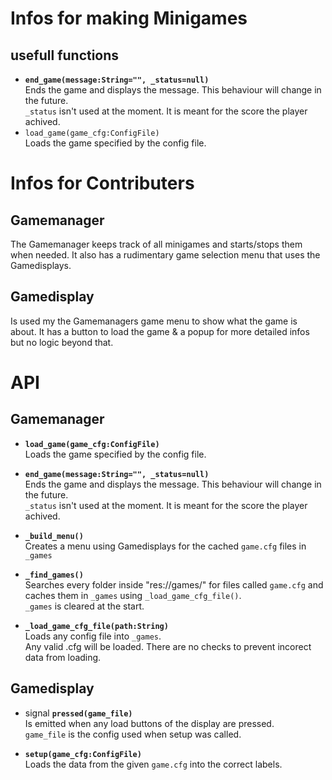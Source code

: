 # Infos for making Minigames

## usefull functions
* **`end_game(message:String="", _status=null)`** <br>
  Ends the game and displays the message. This behaviour will change in the future.<br>
  `_status` isn't used at the moment. It is meant for the score the player achived.
* `load_game(game_cfg:ConfigFile)` <br>
  Loads the game specified by the config file.


# Infos for Contributers

## Gamemanager
The Gamemanager keeps track of all minigames and starts/stops them when needed.
It also has a rudimentary game selection menu that uses the Gamedisplays.

## Gamedisplay
Is used my the Gamemanagers game menu to show what the game is about.
It has a button to load the game & a popup for more detailed infos but no logic beyond that.


# API
## Gamemanager

* **`load_game(game_cfg:ConfigFile)`** <br>
  Loads the game specified by the config file.

* **`end_game(message:String="", _status=null)`** <br>
  Ends the game and displays the message. This behaviour will change in the future.<br>
  `_status` isn't used at the moment. It is meant for the score the player achived.

* **`_build_menu()`** <br>
  Creates a menu using Gamedisplays for the cached `game.cfg` files in `_games`

* **`_find_games()`** <br>
  Searches every folder inside "res://games/" for files called `game.cfg` and caches them in `_games` using `_load_game_cfg_file()`. <br>
  `_games` is cleared at the start.

* **`_load_game_cfg_file(path:String)`** <br>
  Loads any config file into `_games`. <br>
  Any valid .cfg will be loaded. There are no checks to prevent incorect data from loading.

## Gamedisplay
* signal **`pressed(game_file)`** <br>
  Is emitted when any load buttons of the display are pressed. <br>
  `game_file` is the config used when setup was called.

* **`setup(game_cfg:ConfigFile)`** <br>
  Loads the data from the given `game.cfg` into the correct labels.
